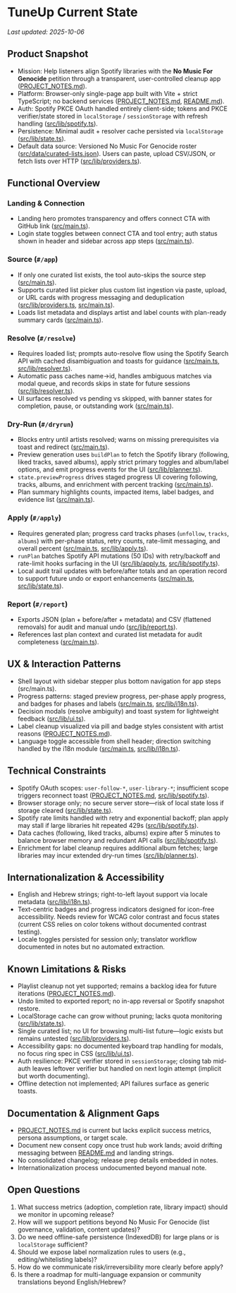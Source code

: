 # TuneUp Current State

_Last updated: 2025-10-06_

## Product Snapshot

- Mission: Help listeners align Spotify libraries with the **No Music For Genocide** petition through a transparent, user-controlled cleanup app ([PROJECT_NOTES.md](../../PROJECT_NOTES.md)).
- Platform: Browser-only single-page app built with Vite + strict TypeScript; no backend services ([PROJECT_NOTES.md](../../PROJECT_NOTES.md), [README.md](../../README.md)).
- Auth: Spotify PKCE OAuth handled entirely client-side; tokens and PKCE verifier/state stored in `localStorage` / `sessionStorage` with refresh handling ([src/lib/spotify.ts](../../src/lib/spotify.ts)).
- Persistence: Minimal audit + resolver cache persisted via `localStorage` ([src/lib/state.ts](../../src/lib/state.ts)).
- Default data source: Versioned No Music For Genocide roster ([src/data/curated-lists.json](../../src/data/curated-lists.json)). Users can paste, upload CSV/JSON, or fetch lists over HTTP ([src/lib/providers.ts](../../src/lib/providers.ts)).

## Functional Overview

### Landing & Connection

- Landing hero promotes transparency and offers connect CTA with GitHub link ([src/main.ts](../../src/main.ts)).
- Login state toggles between connect CTA and tool entry; auth status shown in header and sidebar across app steps ([src/main.ts](../../src/main.ts)).

### Source (`#/app`)

- If only one curated list exists, the tool auto-skips the source step ([src/main.ts](../../src/main.ts)).
- Supports curated list picker plus custom list ingestion via paste, upload, or URL cards with progress messaging and deduplication ([src/lib/providers.ts](../../src/lib/providers.ts), [src/main.ts](../../src/main.ts)).
- Loads list metadata and displays artist and label counts with plan-ready summary cards ([src/main.ts](../../src/main.ts)).

### Resolve (`#/resolve`)

- Requires loaded list; prompts auto-resolve flow using the Spotify Search API with cached disambiguation and toasts for guidance ([src/main.ts](../../src/main.ts), [src/lib/resolver.ts](../../src/lib/resolver.ts)).
- Automatic pass caches name→id, handles ambiguous matches via modal queue, and records skips in state for future sessions ([src/lib/resolver.ts](../../src/lib/resolver.ts)).
- UI surfaces resolved vs pending vs skipped, with banner states for completion, pause, or outstanding work ([src/main.ts](../../src/main.ts)).

### Dry-Run (`#/dryrun`)

- Blocks entry until artists resolved; warns on missing prerequisites via toast and redirect ([src/main.ts](../../src/main.ts)).
- Preview generation uses `buildPlan` to fetch the Spotify library (following, liked tracks, saved albums), apply strict primary toggles and album/label options, and emit progress events for the UI ([src/lib/planner.ts](../../src/lib/planner.ts)).
- `state.previewProgress` drives staged progress UI covering following, tracks, albums, and enrichment with percent tracking ([src/main.ts](../../src/main.ts)).
- Plan summary highlights counts, impacted items, label badges, and evidence list ([src/main.ts](../../src/main.ts)).

### Apply (`#/apply`)

- Requires generated plan; progress card tracks phases (`unfollow`, `tracks`, `albums`) with per-phase status, retry counts, rate-limit messaging, and overall percent ([src/main.ts](../../src/main.ts), [src/lib/apply.ts](../../src/lib/apply.ts)).
- `runPlan` batches Spotify API mutations (50 IDs) with retry/backoff and rate-limit hooks surfacing in the UI ([src/lib/apply.ts](../../src/lib/apply.ts), [src/lib/spotify.ts](../../src/lib/spotify.ts)).
- Local audit trail updates with before/after totals and an operation record to support future undo or export enhancements ([src/main.ts](../../src/main.ts), [src/lib/state.ts](../../src/lib/state.ts)).

### Report (`#/report`)

- Exports JSON (plan + before/after + metadata) and CSV (flattened removals) for audit and manual undo ([src/lib/report.ts](../../src/lib/report.ts)).
- References last plan context and curated list metadata for audit completeness ([src/main.ts](../../src/main.ts)).

## UX & Interaction Patterns

- Shell layout with sidebar stepper plus bottom navigation for app steps (src/main.ts).
- Progress patterns: staged preview progress, per-phase apply progress, and badges for phases and labels ([src/main.ts](../../src/main.ts), [src/lib/i18n.ts](../../src/lib/i18n.ts)).
- Decision modals (resolve ambiguity) and toast system for lightweight feedback ([src/lib/ui.ts](../../src/lib/ui.ts)).
- Label cleanup visualized via pill and badge styles consistent with artist reasons ([PROJECT_NOTES.md](../../PROJECT_NOTES.md)).
- Language toggle accessible from shell header; direction switching handled by the i18n module ([src/main.ts](../../src/main.ts), [src/lib/i18n.ts](../../src/lib/i18n.ts)).

## Technical Constraints

- Spotify OAuth scopes: `user-follow-*`, `user-library-*`; insufficient scope triggers reconnect toast ([PROJECT_NOTES.md](../../PROJECT_NOTES.md), [src/lib/spotify.ts](../../src/lib/spotify.ts)).
- Browser storage only; no secure server store—risk of local state loss if storage cleared ([src/lib/state.ts](../../src/lib/state.ts)).
- Spotify rate limits handled with retry and exponential backoff; plan apply may stall if large libraries hit repeated 429s ([src/lib/spotify.ts](../../src/lib/spotify.ts)).
- Data caches (following, liked tracks, albums) expire after 5 minutes to balance browser memory and redundant API calls ([src/lib/spotify.ts](../../src/lib/spotify.ts)).
- Enrichment for label cleanup requires additional album fetches; large libraries may incur extended dry-run times ([src/lib/planner.ts](../../src/lib/planner.ts)).

## Internationalization & Accessibility

- English and Hebrew strings; right-to-left layout support via locale metadata ([src/lib/i18n.ts](../../src/lib/i18n.ts)).
- Text-centric badges and progress indicators designed for icon-free accessibility. Needs review for WCAG color contrast and focus states (current CSS relies on color tokens without documented contrast testing).
- Locale toggles persisted for session only; translator workflow documented in notes but no automated extraction.

## Known Limitations & Risks

- Playlist cleanup not yet supported; remains a backlog idea for future iterations ([PROJECT_NOTES.md](../../PROJECT_NOTES.md)).
- Undo limited to exported report; no in-app reversal or Spotify snapshot restore.
- LocalStorage cache can grow without pruning; lacks quota monitoring ([src/lib/state.ts](../../src/lib/state.ts)).
- Single curated list; no UI for browsing multi-list future—logic exists but remains untested ([src/lib/providers.ts](../../src/lib/providers.ts)).
- Accessibility gaps: no documented keyboard trap handling for modals, no focus ring spec in CSS ([src/lib/ui.ts](../../src/lib/ui.ts)).
- Auth resilience: PKCE verifier stored in `sessionStorage`; closing tab mid-auth leaves leftover verifier but handled on next login attempt (implicit but worth documenting).
- Offline detection not implemented; API failures surface as generic toasts.

## Documentation & Alignment Gaps

- [PROJECT_NOTES.md](../../PROJECT_NOTES.md) is current but lacks explicit success metrics, persona assumptions, or target scale.
- Document new consent copy once trust hub work lands; avoid drifting messaging between [README.md](../../README.md) and landing strings.
- No consolidated changelog; release prep details embedded in notes.
- Internationalization process undocumented beyond manual note.

## Open Questions

1. What success metrics (adoption, completion rate, library impact) should we monitor in upcoming release?
2. How will we support petitions beyond No Music For Genocide (list governance, validation, content updates)?
3. Do we need offline-safe persistence (IndexedDB) for large plans or is `localStorage` sufficient?
4. Should we expose label normalization rules to users (e.g., editing/whitelisting labels)?
5. How do we communicate risk/irreversibility more clearly before apply?
6. Is there a roadmap for multi-language expansion or community translations beyond English/Hebrew?

